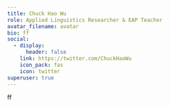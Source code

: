 ```yaml
---
title: Chuck Hao Wu
role: Applied Linguistics Researcher & EAP Teacher
avatar_filename: avatar
bio: ff
social:
  - display:
      header: false
    link: https://twitter.com/ChuckHaoWu
    icon_pack: fas
    icon: twitter
superuser: true
---
```

ff